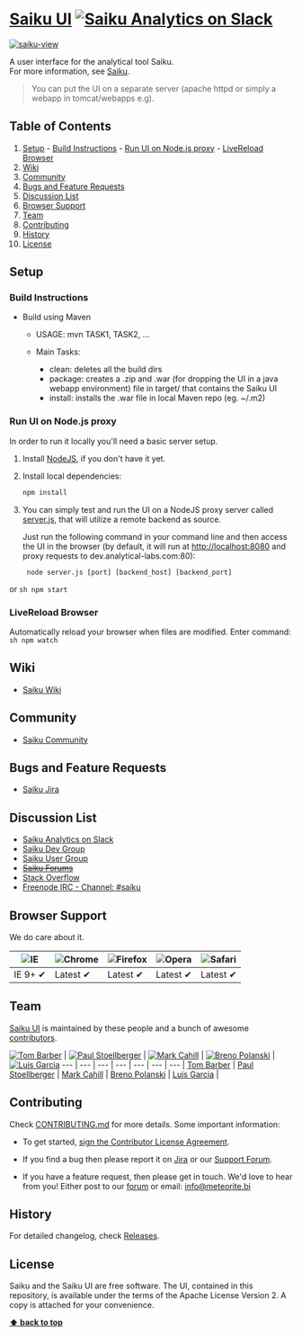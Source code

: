 # [Saiku UI](http://www.meteorite.bi) [![Saiku Analytics on Slack](http://chat.meteorite.bi/badge.svg)](http://chat.meteorite.bi/)

[![saiku-view](http://www.meteorite.bi/images/chart1.jpg)](http://demo.saikuanalytics.com)

A user interface for the analytical tool Saiku. <br />
For more information, see [Saiku](http://www.meteorite.bi).

> You can put the UI on a separate server (apache httpd or simply a webapp in tomcat/webapps e.g).

## Table of Contents
  1. [Setup](#setup)
  	- [Build Instructions](#build-instructions)
  	- [Run UI on Node.js proxy](#run-ui-on-nodejs-proxy)
  	- [LiveReload Browser](#liveReload-browser)
  3. [Wiki](#wiki)
  4. [Community](#community)
  5. [Bugs and Feature Requests](#bugs-and-feature-requests)
  6. [Discussion List](#discussion-list)
  7. [Browser Support](#browser-support)
  8. [Team](#team)
  9. [Contributing](#contributing)
  10. [History](#history)
  11. [License](#license)

## Setup

### Build Instructions

* Build using Maven

	- USAGE: mvn TASK1, TASK2, ...
	
	- Main Tasks:
	
		+ clean: deletes all the build dirs
		+ package: creates a .zip and .war (for dropping the UI in a java webapp environment) file in target/ that contains the Saiku UI
		+ install: installs the .war file in local Maven repo (eg. ~/.m2)

### Run UI on Node.js proxy

In order to run it locally you'll need a basic server setup.

1. Install [NodeJS](http://nodejs.org/download/), if you don't have it yet.
2. Install local dependencies:

	```sh
	npm install
	```
3. You can simply test and run the UI on a NodeJS proxy server called [server.js](https://github.com/OSBI/saiku-ui/blob/master/server.js), that will utilize a remote backend as source.

	Just run the following command in your command line and then access the UI in
	the browser (by default, it will run at [http://localhost:8080](http://localhost:8080) and proxy requests to dev.analytical-labs.com:80):

		node server.js [port] [backend_host] [backend_port]
or
	```sh
	npm start
	```
	
### LiveReload Browser

Automatically reload your browser when files are modified. Enter command:
	```sh
	npm watch
	```

## Wiki

* [Saiku Wiki](http://wiki.meteorite.bi/display/SAIK/Saiku)

## Community

* [Saiku Community](http://community.meteorite.bi/)

## Bugs and Feature Requests

* [Saiku Jira](http://jira.meteorite.bi/)

## Discussion List

* [Saiku Analytics on Slack](http://chat.meteorite.bi/)
* [Saiku Dev Group](https://groups.google.com/a/saiku.meteorite.bi/forum/#!forum/dev)
* [Saiku User Group](https://groups.google.com/a/saiku.meteorite.bi/forum/#!forum/user)
* [<strike>Saiku Forums</strike>](http://forums.meteorite.bi/)
* [Stack Overflow](http://stackoverflow.com/questions/tagged/saiku)
* [Freenode IRC - Channel: #saiku](http://irc.lc/freenode/%23saiku/t4nk@)

## Browser Support

We do care about it.

![IE](https://raw.github.com/alrra/browser-logos/master/internet-explorer/internet-explorer_48x48.png) | ![Chrome](https://raw.github.com/alrra/browser-logos/master/chrome/chrome_48x48.png) | ![Firefox](https://raw.github.com/alrra/browser-logos/master/firefox/firefox_48x48.png) | ![Opera](https://raw.github.com/alrra/browser-logos/master/opera/opera_48x48.png) | ![Safari](https://raw.github.com/alrra/browser-logos/master/safari/safari_48x48.png)
--- | --- | --- | --- | --- |
IE 9+ ✔ | Latest ✔ | Latest ✔ | Latest ✔ | Latest ✔ |

## Team

[Saiku UI](http://www.meteorite.bi) is maintained by these people and a bunch of awesome [contributors](https://github.com/OSBI/saiku-ui/graphs/contributors).

[![Tom Barber](https://avatars0.githubusercontent.com/u/103544?v=2&s=70)](https://github.com/buggtb) | [![Paul Stoellberger](https://avatars3.githubusercontent.com/u/454645?v=2&s=70)](https://github.com/pstoellberger) | [![Mark Cahill](https://avatars3.githubusercontent.com/u/200365?v=2&s=70)](https://github.com/thinkjson) | [![Breno Polanski](https://avatars1.githubusercontent.com/u/1894191?v=2&s=70)](https://github.com/brenopolanski) | [![Luis Garcia](https://avatars2.githubusercontent.com/u/2557898?v=2&s=70)](https://github.com/PeterFalken) 
--- | --- | --- | --- | --- | --- | --- |
[Tom Barber](https://github.com/buggtb) | [Paul Stoellberger](https://github.com/pstoellberger) | [Mark Cahill](https://github.com/thinkjson) | [Breno Polanski](https://github.com/brenopolanski) | [Luis Garcia](https://github.com/PeterFalken) |

## Contributing

Check [CONTRIBUTING.md](https://github.com/OSBI/saiku-ui/blob/master/CONTRIBUTING.md#contributing) for more details. Some important information:

* To get started, [sign the Contributor License Agreement](https://www.clahub.com/agreements/OSBI/saiku-ui).

* If you find a bug then please report it on [Jira](http://jira.meteorite.bi/secure/Dashboard.jspa) or our [Support Forum](http://forums.meteorite.bi/).

* If you have a feature request, then please get in touch. We'd love to hear from you! Either post to our [forum](http://forums.meteorite.bi/t/saiku-3-and-beyond/9) or email: [info@meteorite.bi](mailto:info@meteorite.bi)

## History

For detailed changelog, check [Releases](https://github.com/OSBI/saiku-ui/releases).

## License

Saiku and the Saiku UI are free software. The UI, contained in this repository,
is available under the terms of the Apache License Version 2. A copy is attached for your convenience.

**[⬆ back to top](#table-of-contents)**

